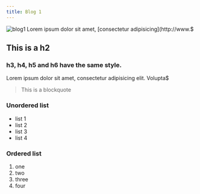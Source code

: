 ```yaml
---
title: Blog 1
---
```

![blog1](/emerald/img/great-day.jpeg "blog1")
Lorem ipsum dolor sit amet, [consectetur adipisicing](http://www.$

## This is a h2

### h3, h4, h5 and h6 have the same style.

Lorem ipsum dolor sit amet, consectetur adipisicing elit. Volupta$

> This is a blockquote

### Unordered list
- list 1
- list 2
- list 3
- list 4

### Ordered list
1. one
2. two
3. three
4. four


